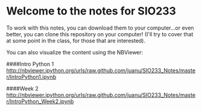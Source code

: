 # Welcome to the notes for SIO233

To work with this notes, you can download them to your computer...or even better, you can clone this repository on your computer! (I'll try to cover that at some point in the class, for those that are interested).

You can also visualize the content using the NBViewer:

####Intro Python 1
<http://nbviewer.ipython.org/urls/raw.github.com/juanu/SIO233_Notes/master/IntroPython1.ipynb>

####Week 2
<http://nbviewer.ipython.org/urls/raw.github.com/juanu/SIO233_Notes/master/IntroPython_Week2.ipynb>
